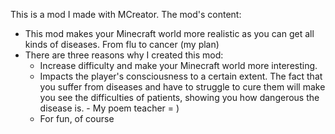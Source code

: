 This is a mod I made with MCreator.
The mod's content:
- This mod makes your Minecraft world more realistic as you can get all kinds of diseases. From flu to cancer (my plan)
- There are three reasons why I created this mod:
    + Increase difficulty and make your Minecraft world more interesting.
    + Impacts the player's consciousness to a certain extent. The fact that you suffer from diseases and have to struggle to cure them will make you see the difficulties of patients, showing you how dangerous the disease is. - My poem teacher = )
    + For fun, of course
